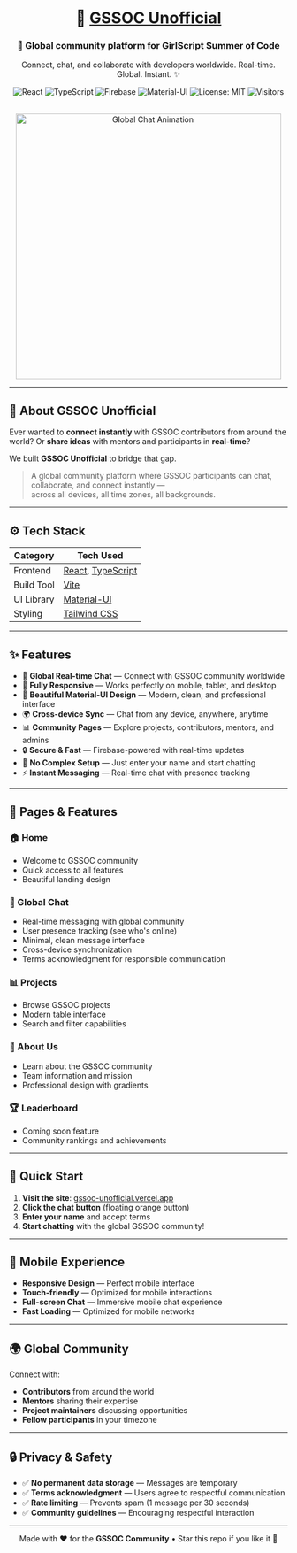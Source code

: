 <div align="center">

# 🚀 [GSSOC Unofficial](https://gssoc-unofficial.vercel.app)

### 🌟 Global community platform for GirlScript Summer of Code  
Connect, chat, and collaborate with developers worldwide. Real-time. Global. Instant. ✨  

![React](https://img.shields.io/badge/Frontend-React-blue?style=for-the-badge&logo=react)
![TypeScript](https://img.shields.io/badge/Language-TypeScript-3178C6?style=for-the-badge&logo=typescript)
![Firebase](https://img.shields.io/badge/Backend-Firebase-FF6F00?style=for-the-badge&logo=firebase)
![Material-UI](https://img.shields.io/badge/UI-Material--UI-007FFF?style=for-the-badge&logo=mui)
![License: MIT](https://img.shields.io/badge/License-MIT-yellow.svg?style=for-the-badge)
![Visitors](https://visitor-badge.laobi.icu/badge?page_id=vinit105.gssoc-unofficial)

<br />
<img src="https://user-images.githubusercontent.com/74038190/212741999-016fddbd-617a-4448-8042-0ecf907aea25.gif" width="480" alt="Global Chat Animation" />
</div>

---

## 📌 About GSSOC Unofficial

Ever wanted to **connect instantly** with GSSOC contributors from around the world? Or **share ideas** with mentors and participants in **real-time**?

We built **GSSOC Unofficial** to bridge that gap.  

> A global community platform where GSSOC participants can chat, collaborate, and connect instantly —  
across all devices, all time zones, all backgrounds.

---

## ⚙️ Tech Stack

| Category        | Tech Used                           |
|----------------|-------------------------------------|
| Frontend       | [React](https://react.dev/), [TypeScript](https://www.typescriptlang.org/) |
| Build Tool     | [Vite](https://vitejs.dev/)         |
| UI Library     | [Material-UI](https://mui.com/)     |
| Styling        | [Tailwind CSS](https://tailwindcss.com/) |

---

## ✨ Features

- 💬 **Global Real-time Chat** — Connect with GSSOC community worldwide
- 📱 **Fully Responsive** — Works perfectly on mobile, tablet, and desktop
- 🎨 **Beautiful Material-UI Design** — Modern, clean, and professional interface
- 🌍 **Cross-device Sync** — Chat from any device, anywhere, anytime
- 📊 **Community Pages** — Explore projects, contributors, mentors, and admins
- 🔒 **Secure & Fast** — Firebase-powered with real-time updates
- 🚫 **No Complex Setup** — Just enter your name and start chatting
- ⚡ **Instant Messaging** — Real-time chat with presence tracking

---

## 🌟 Pages & Features

### 🏠 Home
- Welcome to GSSOC community
- Quick access to all features
- Beautiful landing design

### 💬 Global Chat
- Real-time messaging with global community
- User presence tracking (see who's online)
- Minimal, clean message interface
- Cross-device synchronization
- Terms acknowledgment for responsible communication

### 📊 Projects
- Browse GSSOC projects
- Modern table interface
- Search and filter capabilities

### 👥 About Us
- Learn about the GSSOC community
- Team information and mission
- Professional design with gradients

### 🏆 Leaderboard
- Coming soon feature
- Community rankings and achievements

---

## 🚀 Quick Start

1. **Visit the site**: [gssoc-unofficial.vercel.app](https://gssoc-unofficial-025.vercel.app/)
2. **Click the chat button** (floating orange button)
3. **Enter your name** and accept terms
4. **Start chatting** with the global GSSOC community!

---

## 📱 Mobile Experience

- **Responsive Design** — Perfect mobile interface
- **Touch-friendly** — Optimized for mobile interactions
- **Full-screen Chat** — Immersive mobile chat experience
- **Fast Loading** — Optimized for mobile networks

---

## 🌍 Global Community

Connect with:
- **Contributors** from around the world
- **Mentors** sharing their expertise  
- **Project maintainers** discussing opportunities
- **Fellow participants** in your timezone

---

## 🔒 Privacy & Safety

- ✅ **No permanent data storage** — Messages are temporary
- ✅ **Terms acknowledgment** — Users agree to respectful communication
- ✅ **Rate limiting** — Prevents spam (1 message per 30 seconds)
- ✅ **Community guidelines** — Encouraging respectful interaction


---



<div align="center">
  Made with ❤️ for the <strong>GSSOC Community</strong> • Star this repo if you like it 🌟
</div>
